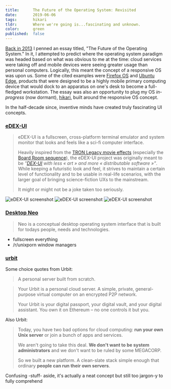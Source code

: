 ```yaml
---
title:      The Future of the Operating System: Revisited
date:       2019-06-06
tags:       hikari
tldr:       Where we're going is...fascinating and unknown.
color:      green
published:  false
---
```


[Back in 2013](https://2016.dsgn.io/thoughts/post/the-future-of-the-operating-system "The Future of the Operating System") I penned an essay titled, "The Future of the Operating System." In it, I attempted to predict where the operating system paradigm was headed based on what was obvious to me at the time: cloud services were taking off and mobile devices were seeing greater usage than personal computers. Logically, this meant the concept of a responsive OS was upon us. Some of the cited examples were [Firefox OS](https://en.m.wikipedia.org/wiki/Firefox_OS "Wikipedia article for Firefox OS") and [Ubuntu Edge](https://en.m.wikipedia.org/wiki/Ubuntu_Edge "Wikipedia article for Ubuntu Edge"), products that were designed to be a highly mobile primary computing device that would dock to an apparatus on one's desk to become a full-fledged workstation. The essay was also an opportunity to plug my OS _in-progress_ (now dormant), [hikari](https://hikar.io "hikari OS"), built around the responsive OS concept.

In the half-decade since, inventive minds have created truly fascinating UI concepts.

### [eDEX-UI](https://github.com/GitSquared/edex-ui)

> eDEX-UI is a fullscreen, cross-platform terminal emulator and system monitor that looks and feels like a sci-fi computer interface.
>
> Heavily inspired from the [TRON Legacy movie effects](https://web.archive.org/web/20170511000410/http://jtnimoy.com/blogs/projects/14881671) (especially the [Board Room sequence](https://gmunk.com/TRON-Board-Room "TRON Board Room case study")), the eDEX-UI project was originally meant to be _"[DEX-UI](https://github.com/seenaburns/dex-ui "DEX UI repo") with less « art » and more « distributable software »"_. While keeping a futuristic look and feel, it strives to maintain a certain level of functionality and to be usable in real-life scenarios, with the larger goal of bringing science-fiction UXs to the mainstream.
>
> It might or might not be a joke taken too seriously.

![eDEX-UI screenshot](/assets/images/2019/future-of-the-os-a.png)
![eDEX-UI screenshot](/assets/images/2019/future-of-the-os-b.png)
![eDEX-UI screenshot](/assets/images/2019/future-of-the-os-c.png)

### [Desktop Neo](https://desktopneo.com)

> Neo is a conceptual desktop operating system interface that is built for todays people, needs and technologies.

- fullscreen everything
- /r/unixporn window managers

### [urbit](https://urbit.org)

Some choice quotes from Urbit:

> A personal server built from scratch.

> Your Urbit is a personal cloud server. A simple, private, general-purpose virtual computer on an encrypted P2P network.
>
> Your Urbit is your digital passport, your digital vault, and your digital assistant. You own it on Ethereum – no one controls it but you.

Also Urbit:

> Today, you have two bad options for cloud computing: **run your own Unix server** or join a bunch of apps and services.
>
> We aren't going to take this deal. **We don't want to be system administrators** and we don't want to be ruled by some MEGACORP.
>
> So we built a new platform. A clean-slate stack simple enough that ordinary **people can run their own servers**.

Confusing -stuff- aside, it's actually a neat concept but still too jargon-y to fully comprehend

